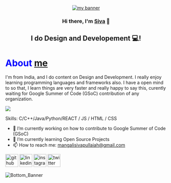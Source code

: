 <p align="center">
  <a href="https://github.com/SivaPullaiah" target="_blank" rel="noreferrer"><img src="https://user-images.githubusercontent.com/93705673/213033634-e4d4eec2-7623-478e-a550-52998e9f2ab4.gif" alt="my banner"></a>
</p>

<h3 align="center">
Hi there, I'm <a href="https://github.com/SivaPullaiah" target="_blank" rel="noreferrer">Siva</a> 👋
</h3>

<h2 align="center">
I do Design and Developement 💻!
</h2> 
<h1 style="color:blue;">About <a href="https://github.com/SivaPullaiah" target="_blank" rel="noreferrer">me</a></h1>

<p>
I'm from India, and I do content on Design and Development. I really enjoy learning programming languages and frameworks also. I have a open mind to so that, I learn things are very faster and really happy to say this, curently waiting for Google Summer of Code (GSoC) contribution of any organization.
</p>

  <picture>
<source 
  srcset="https://github-readme-stats.vercel.app/api?username=SivaPullaiah&show_icons=true&theme=dark"
  media="(prefers-color-scheme: dark)"
/>
<source
  srcset="https://github-readme-stats.vercel.app/api?username=SivaPullaiah&show_icons=true"
  media="(prefers-color-scheme: light), (prefers-color-scheme: no-preference)"
/>
<img src="https://github-readme-stats.vercel.app/api?username=SivaPullaiah&show_icons=true" />
</picture>

Skills: C/C++/Java/Python/REACT / JS / HTML / CSS


- 🔭 I’m currently working on how to contribute to Google Summer of Code (GSoC) 
- 🌱 I’m currently learning Open Source Projects 
- 📫 How to reach me: mangalisivapullaiah@gmail.com 


[<img src='https://cdn.jsdelivr.net/npm/simple-icons@3.0.1/icons/github.svg' alt='github' height='40'>](https://github.com/SivaPullaiah)  [<img src='https://cdn.jsdelivr.net/npm/simple-icons@3.0.1/icons/linkedin.svg' alt='linkedin' height='40'>](https://www.linkedin.com/in/sivapullaiahmangali/)  [<img src='https://cdn.jsdelivr.net/npm/simple-icons@3.0.1/icons/instagram.svg' alt='instagram' height='40'>](https://www.instagram.com/sivapullaiahmangali/)  [<img src='https://cdn.jsdelivr.net/npm/simple-icons@3.0.1/icons/twitter.svg' alt='twitter' height='40'>](https://twitter.com/SivaPullaiah_M)  

![Bottom_Banner](https://user-images.githubusercontent.com/93705673/212979833-e4bfab12-896a-40a7-b694-cbc2cf0d50f1.png)
